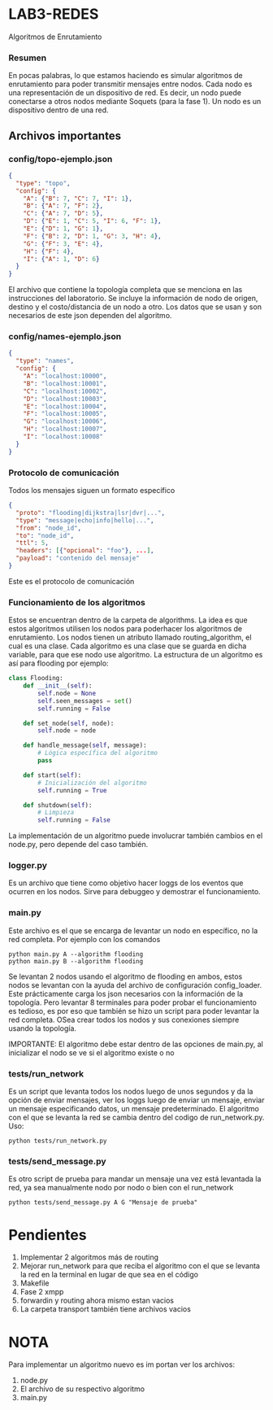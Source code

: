 # LAB3-REDES
Algoritmos de Enrutamiento

### Resumen

En pocas palabras, lo que estamos haciendo es simular algoritmos de enrutamiento para poder transmitir mensajes entre nodos. Cada nodo es una representación de un dispositivo de red. Es decir, un nodo puede conectarse a otros nodos mediante Soquets (para la fase 1). Un nodo es un dispositivo dentro de una red.

## Archivos importantes

### config/topo-ejemplo.json
```json
{
  "type": "topo",
  "config": {
    "A": {"B": 7, "C": 7, "I": 1},
    "B": {"A": 7, "F": 2},
    "C": {"A": 7, "D": 5},
    "D": {"E": 1, "C": 5, "I": 6, "F": 1},
    "E": {"D": 1, "G": 1},
    "F": {"B": 2, "D": 1, "G": 3, "H": 4},
    "G": {"F": 3, "E": 4},
    "H": {"F": 4},
    "I": {"A": 1, "D": 6}
  }
}
```

El archivo que contiene la topología completa que se menciona en las instrucciones del laboratorio. Se incluye la información de nodo de origen, destino y el costo/distancia de un nodo a otro. Los datos que se usan y son necesarios de este json dependen del algoritmo.

### config/names-ejemplo.json
```json
{
  "type": "names",
  "config": {
    "A": "localhost:10000",
    "B": "localhost:10001",
    "C": "localhost:10002",
    "D": "localhost:10003",
    "E": "localhost:10004",
    "F": "localhost:10005",
    "G": "localhost:10006",
    "H": "localhost:10007",
    "I": "localhost:10008"
  }
}
```

### Protocolo de comunicación
Todos los mensajes siguen un formato específico
```json
{
  "proto": "flooding|dijkstra|lsr|dvr|...",
  "type": "message|echo|info|hello|...",
  "from": "node_id",
  "to": "node_id",
  "ttl": 5,
  "headers": [{"opcional": "foo"}, ...],
  "payload": "contenido del mensaje"
}
```
Este es el protocolo de comunicación

### Funcionamiento de los algoritmos

Estos se encuentran dentro de la carpeta de algorithms. La idea es que estos algoritmos utilisen los nodos para poderhacer los algoritmos de enrutamiento. Los nodos tienen un atributo llamado routing_algorithm, el cual es una clase. Cada algoritmo es una clase que se guarda en dicha variable, para que ese nodo use algoritmo. La estructura de un algoritmo es así para flooding por ejemplo:


```python
class Flooding:
    def __init__(self):
        self.node = None
        self.seen_messages = set()
        self.running = False

    def set_node(self, node):
        self.node = node

    def handle_message(self, message):
        # Lógica específica del algoritmo
        pass

    def start(self):
        # Inicialización del algoritmo
        self.running = True

    def shutdown(self):
        # Limpieza
        self.running = False

```

La implementación de un algoritmo puede involucrar también cambios en el node.py, pero depende del caso también.

### logger.py

Es un archivo que tiene como objetivo hacer loggs de los eventos que ocurren en los nodos. Sirve para debuggeo y demostrar el funcionamiento.

### main.py

Este archivo es el que se encarga de levantar un nodo en específico, no la red completa. Por ejemplo con los comandos

```
python main.py A --algorithm flooding
python main.py B --algorithm flooding
```

Se levantan 2 nodos usando el algoritmo de flooding en ambos, estos nodos se levantan con la ayuda del archivo de configuración config_loader. Este prácticamente carga los json necesarios con la información de la topología. Pero levantar 8 terminales para poder probar el funcionamiento es tedioso, es por eso que también se hizo un script para poder levantar la red completa. OSea crear todos los nodos y sus conexiones siempre usando la topología.

IMPORTANTE: El algoritmo debe estar dentro de las opciones de main.py, al inicializar el nodo se ve si el algoritmo existe o no

### tests/run_network

Es un script que levanta todos los nodos luego de unos segundos y da la opción de enviar mensajes, ver los loggs luego de enviar un mensaje, enviar un mensaje especificando datos, un mensaje predeterminado. El algoritmo con el que se levanta la red se cambia dentro del codigo de run_network.py. Uso:

```
python tests/run_network.py
```

### tests/send_message.py
Es otro script de prueba para mandar un mensaje una vez está levantada la red, ya sea manualmente nodo por nodo o bien con el run_network

```
python tests/send_message.py A G "Mensaje de prueba"
```


# Pendientes

1. Implementar 2 algoritmos más de routing
2. Mejorar run_network para que reciba el algoritmo con el que se levanta la red en la terminal en lugar de que sea en el código
3. Makefile
4. Fase 2 xmpp
5. forwardin y routing ahora mismo estan vacios
6. La carpeta transport también tiene archivos vacios


# NOTA

Para implementar un algoritmo nuevo es im portan ver los archivos:
1. node.py
2. El archivo de su respectivo algoritmo
3. main.py



